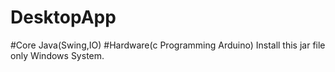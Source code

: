 # DesktopApp
#Core Java(Swing,IO)
#Hardware(c Programming Arduino)
Install this jar file only Windows System.
